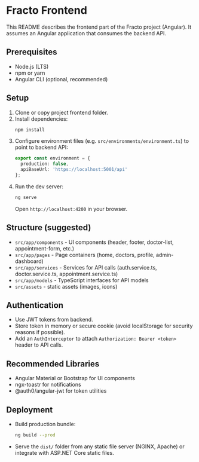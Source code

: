
# Fracto Frontend

This README describes the frontend part of the Fracto project (Angular). It assumes an Angular application that consumes the backend API.

## Prerequisites
- Node.js (LTS)
- npm or yarn
- Angular CLI (optional, recommended)

## Setup
1. Clone or copy project frontend folder.
2. Install dependencies:
   ```bash
   npm install
   ```
3. Configure environment files (e.g. `src/environments/environment.ts`) to point to backend API:
   ```ts
   export const environment = {
     production: false,
     apiBaseUrl: 'https://localhost:5001/api'
   };
   ```
4. Run the dev server:
   ```bash
   ng serve
   ```
   Open `http://localhost:4200` in your browser.

## Structure (suggested)
- `src/app/components` - UI components (header, footer, doctor-list, appointment-form, etc.)
- `src/app/pages` - Page containers (home, doctors, profile, admin-dashboard)
- `src/app/services` - Services for API calls (auth.service.ts, doctor.service.ts, appointment.service.ts)
- `src/app/models` - TypeScript interfaces for API models
- `src/assets` - static assets (images, icons)

## Authentication
- Use JWT tokens from backend.
- Store token in memory or secure cookie (avoid localStorage for security reasons if possible).
- Add an `AuthInterceptor` to attach `Authorization: Bearer <token>` header to API calls.

## Recommended Libraries
- Angular Material or Bootstrap for UI components
- ngx-toastr for notifications
- @auth0/angular-jwt for token utilities

## Deployment
- Build production bundle:
  ```bash
  ng build --prod
  ```
- Serve the `dist/` folder from any static file server (NGINX, Apache) or integrate with ASP.NET Core static files.
